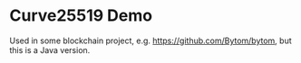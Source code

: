 Curve25519 Demo
===============

Used in some blockchain project, e.g. <https://github.com/Bytom/bytom>, but this is a Java version.

